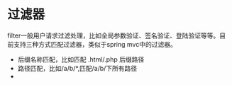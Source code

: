 # 过滤器
filter一般用户请求过滤处理，比如全局参数验证、签名验证、登陆验证等等。目前支持三种方式匹配过滤器，类似于spring mvc中的过滤器。

- 后缀名称匹配，比如匹配 .html/.php 后缀路径
- 路径匹配，比如/a/b/*,匹配/a/b/下所有路径
- 